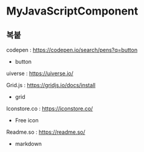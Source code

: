 # MyJavaScriptComponent

## 복붙

codepen : https://codepen.io/search/pens?q=button
 - button

uiverse : https://uiverse.io/

Grid.js : https://gridjs.io/docs/install
 - grid

Iconstore.co : https://iconstore.co/
 - Free icon

Readme.so : https://readme.so/
 - markdown
